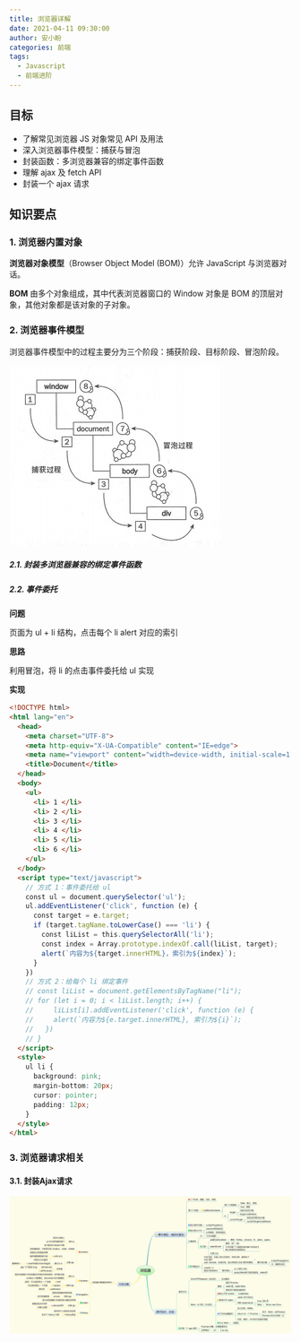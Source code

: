 ```yaml
---
title: 浏览器详解
date: 2021-04-11 09:30:00
author: 安小盼
categories: 前端
tags:
  - Javascript
  - 前端进阶
---
```


## 目标

* 了解常⻅浏览器 JS 对象常⻅ API 及⽤法
* 深入浏览器事件模型：捕获与冒泡
* 封装函数：多浏览器兼容的绑定事件函数
* 理解 ajax 及 fetch API
* 封装一个 ajax 请求

## 知识要点

### 1. 浏览器内置对象

**浏览器对象模型**（Browser Object Model (BOM)）允许 JavaScript 与浏览器对话。

**BOM** 由多个对象组成，其中代表浏览器窗口的 Window 对象是 BOM 的顶层对象，其他对象都是该对象的子对象。

### 2. 浏览器事件模型

浏览器事件模型中的过程主要分为三个阶段：捕获阶段、目标阶段、冒泡阶段。

![事件模型图](/static/xmind/frontEnd/relearn/browser-event.png)


##### 2.1. 封装多浏览器兼容的绑定事件函数

##### 2.2. 事件委托

**问题**

页面为 ul + li 结构，点击每个 li alert 对应的索引

**思路**

利用冒泡，将 li 的点击事件委托给 ul 实现

**实现**

```html
<!DOCTYPE html>
<html lang="en">
  <head>
    <meta charset="UTF-8">
    <meta http-equiv="X-UA-Compatible" content="IE=edge">
    <meta name="viewport" content="width=device-width, initial-scale=1.0">
    <title>Document</title>
  </head>
  <body>
    <ul>
      <li> 1 </li>
      <li> 2 </li>
      <li> 3 </li>
      <li> 4 </li>
      <li> 5 </li>
      <li> 6 </li>
    </ul>
  </body>
  <script type="text/javascript">
    // 方式 1：事件委托给 ul
    const ul = document.querySelector('ul');
    ul.addEventListener('click', function (e) {
      const target = e.target;
      if (target.tagName.toLowerCase() === 'li') {
        const liList = this.querySelectorAll('li');
        const index = Array.prototype.indexOf.call(liList, target);
        alert(`内容为${target.innerHTML}，索引为${index}`);
      }
    })
    // 方式 2：给每个 li 绑定事件
    // const liList = document.getElementsByTagName("li");
    // for (let i = 0; i < liList.length; i++) {
    //     liList[i].addEventListener('click', function (e) {
    //     alert(`内容为${e.target.innerHTML}, 索引为${i}`);
    //   })
    // }
  </script>
  <style>
    ul li {
      background: pink;
      margin-bottom: 20px;
      cursor: pointer;
      padding: 12px;
    }
  </style>
</html>
```

### 3. 浏览器请求相关

#### 3.1. 封装Ajax请求

![xmind总结](/static/xmind/frontEnd/relearn/browser.png)
